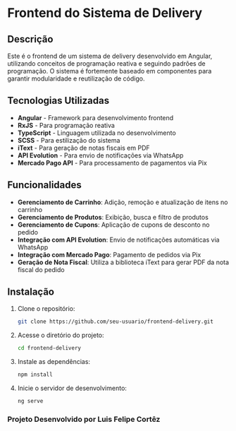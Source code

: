 # Frontend do Sistema de Delivery

## Descrição

Este é o frontend de um sistema de delivery desenvolvido em Angular, utilizando conceitos de programação reativa e seguindo padrões de programação. O sistema é fortemente baseado em componentes para garantir modularidade e reutilização de código.

## Tecnologias Utilizadas

- **Angular** - Framework para desenvolvimento frontend
- **RxJS** - Para programação reativa
- **TypeScript** - Linguagem utilizada no desenvolvimento
- **SCSS** - Para estilização do sistema
- **iText** - Para geração de notas fiscais em PDF
- **API Evolution** - Para envio de notificações via WhatsApp
- **Mercado Pago API** - Para processamento de pagamentos via Pix

## Funcionalidades

- **Gerenciamento de Carrinho**: Adição, remoção e atualização de itens no carrinho
- **Gerenciamento de Produtos**: Exibição, busca e filtro de produtos
- **Gerenciamento de Cupons**: Aplicação de cupons de desconto no pedido
- **Integração com API Evolution**: Envio de notificações automáticas via WhatsApp
- **Integração com Mercado Pago**: Pagamento de pedidos via Pix
- **Geração de Nota Fiscal**: Utiliza a biblioteca iText para gerar PDF da nota fiscal do pedido

## Instalação

1. Clone o repositório:
   ```sh
   git clone https://github.com/seu-usuario/frontend-delivery.git
   ```
2. Acesse o diretório do projeto:
   ```sh
   cd frontend-delivery
   ```
3. Instale as dependências:
   ```sh
   npm install
   ```
4. Inicie o servidor de desenvolvimento:
   ```sh
   ng serve
   ```

### Projeto Desenvolvido por Luis Felipe Cortêz

